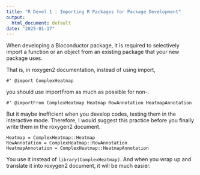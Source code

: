 ```yaml
---
title: "R Devel 1 : Importing R Packages for Package Development"
output:
  html_document: default
date: "2025-01-17"
---
```


When developing a Bioconductor package, it is required to selectively import a function or an object from an existing package that your new package uses.

That is, in roxygen2 documentation, instead of using import,

```{r}
#' @import ComplexHeatmap
```

you should use importFrom as much as possible for non-.
```{r}
#' @importFrom ComplexHeatmap Heatmap RowAnnotation HeatmapAnnotation
```



But it maybe inefficient when you develop codes, testing them in the interactive mode.
Therefore, I would suggest this practice before you finally write them in the roxygen2 document.

```{r}
Heatmap = ComplexHeatmap::Heatmap
RowAnnotation = ComplexHeatmap::RowAnnotation
HeatmapAnnotation = ComplexHeatmap::HeatmapAnnotation
```

You use it instead of `library(ComplexHeatmap)`. And when you wrap up and translate it into roxygen2 document, it will be much easier.
